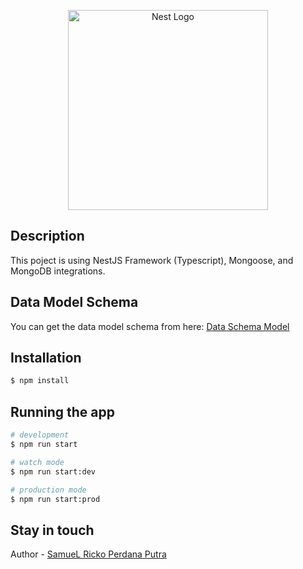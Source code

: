 <p align="center">
  <a href="http://nestjs.com/" target="blank"><img src="https://nestjs.com/img/logo_text.svg" width="320" alt="Nest Logo" /></a>
</p>

## Description

This poject is using NestJS Framework (Typescript), Mongoose, and MongoDB integrations.

## Data Model Schema

You can get the data model schema from here: [Data Schema Model](https://lucid.app/lucidchart/b404e63a-e334-4d1b-8e4c-656a96737c60/view?page=0_0#)

## Installation

```bash
$ npm install
```

## Running the app

```bash
# development
$ npm run start

# watch mode
$ npm run start:dev

# production mode
$ npm run start:prod
```

## Stay in touch

Author - [SamueL Ricko Perdana Putra](https://www.linkedin.com/in/samuelricko/)
